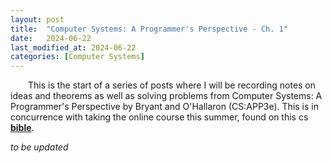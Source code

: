 ```yaml
---
layout: post
title:  "Computer Systems: A Programmer's Perspective - Ch. 1"
date:   2024-06-22
last_modified_at: 2024-06-22
categories: [Computer Systems]
---
```


&emsp; This is the start of a series of posts where I will be recording notes on ideas and theorems as well as solving problems from Computer Systems: A Programmer's Perspective by Bryant and O'Hallaron (CS:APP3e). This is in concurrence with taking the online course this summer, found on this cs [**bible**](https://csdiy.wiki/en/%E8%AE%A1%E7%AE%97%E6%9C%BA%E7%B3%BB%E7%BB%9F%E5%9F%BA%E7%A1%80/CSAPP/).

*to be updated*